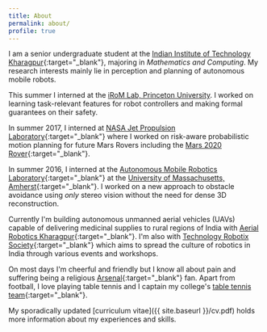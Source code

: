 ```yaml
---
title: About
permalink: about/
profile: true
---
```


I am a senior undergraduate student at the [Indian Institute of Technology Kharagpur](http://www.iitkgp.ac.in){:target="_blank"}, majoring in *Mathematics and Computing*. My research interests mainly lie in perception and planning of autonomous mobile robots.

This summer I interned at the [iRoM Lab, Princeton University](https://irom-lab.princeton.edu/). I worked on learning task-relevant features for robot controllers and making formal guarantees on their safety.

In summer 2017, I interned at [NASA Jet Propulsion Laboratory](https://www.jpl.nasa.gov/){:target="_blank"} where I worked on risk-aware probabilistic motion planning for future Mars Rovers including the [Mars 2020 Rover](https://mars.nasa.gov/mars2020/){:target="_blank"}. 

In summer 2016, I interned at the [Autonomous Mobile Robotics Laboratory](https://amrl.cs.umass.edu/){:target="_blank"} at the [University of Massachusetts, Amherst](http://www.umass.edu/){:target="_blank"}. I worked on a new approach to obstacle avoidance using *only* stereo vision without the need for dense 3D reconstruction.

Currently I'm building autonomous unmanned aerial vehicles (UAVs) capable of delivering medicinal supplies to rural regions of India with [Aerial Robotics Kharagpur](http://www.aerialroboticskgp.org/){:target="_blank"}. I'm also with [Technology Robotix Society](www.robotix.in){:target="_blank"} which aims to spread the culture of robotics in India through various events and workshops.

On most days I'm cheerful and friendly but I know all about pain and suffering being a religious [Arsenal](https://www.youtube.com/watch?v=1pZIcO06x6w){:target="_blank"} fan. Apart from football, I love playing table tennis and I captain my college's [table tennis team](https://wiki.metakgp.org/w/Table_Tennis){:target="_blank"}.

My sporadically updated [curriculum vitae]({{ site.baseurl }}/cv.pdf) holds more information about my experiences and skills.